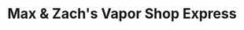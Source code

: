 ---
title: "Max & Zach's Vapor Shop Express"
url: /baytown/max-und-zachs-vapor-shop-express/
shop: E-Zigaretten
---